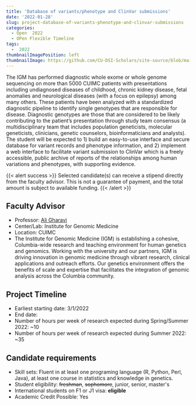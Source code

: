 ```yaml
---
title: 'Database of variants/phenotype and ClinVar submissions'
date: '2022-01-28'
slug: project-database-of-variants-phenotype-and-clinvar-submissions
categories:
  - Open  2022 
  - OPen Flexible Timeline
tags:
  -  2022
thumbnailImagePosition: left
thumbnailImage: https://github.com/CU-DSI-Scholars/site-source/blob/main/static/img/cancer_dna.png?raw=true
---
```

The IGM has performed diagnostic whole exome or whole genome sequencing on more than 5000 CUIMC patients with presentations including undiagnosed diseases of childhood, chronic kidney disease, fetal anomalies and neurological diseases (with a focus on epilepsy) among many others. These patients have been analyzed with a standardized diagnostic pipeline to identify single genotypes that are responsible for disease. Diagnostic genotypes are those that are considered to be likely contributing to the patient’s presentation through study team consensus (a multidisciplinary team that includes population geneticists, molecular geneticists, clinicians, genetic counselors, bioinformaticians and analysts). The student will be expected to 1) build an easy-to-use interface and secure database for variant records and phenotype information, and 2) implement a web interface to facilitate variant submission to ClinVar which is a freely accessible, public archive of reports of the relationships among human variations and phenotypes, with supporting evidence.

<!--more-->

{{< alert success >}}
Selected candidate(s) can receive a stipend directly from the faculty advisor. This is not a guarantee of payment, and the total amount is subject to available funding.
{{< /alert >}}

## Faculty Advisor
+ Professor: [Ali Gharavi](https://www.igm.columbia.edu/)
+ Center/Lab: Institute for Genomic Medicine
+ Location: CUIMC
+ The Institute for Genomic Medicine (IGM) is establishing a cohesive, Columbia-wide research and teaching environment for human genetics and genomics. Working with the university and our partners, IGM is driving innovation in genomic medicine through vibrant research, clinical applications and outreach efforts. Our genetics environment offers the benefits of scale and expertise that facilitates the integration of genomic analysis across the Columbia community.

## Project Timeline
+ Earliest starting date: 3/1/2022
+ End date: 
+ Number of hours per week of research expected during Spring/Summer 2022: ~10
+ Number of hours per week of research expected during Summer 2022: ~35

## Candidate requirements
+ Skill sets: Fluent in at least one programing language (R, Python, Perl, Java), at least one course in statistics and knowledge in genetics.
+ Student eligibility: ~~freshman~~, ~~sophomore~~, junior, senior, master's
+ International students on F1 or J1 visa: **eligible**
+ Academic Credit Possible: Yes

